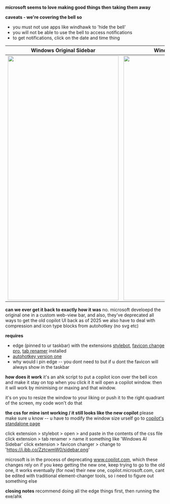 **microsoft seems to love making good things then taking them away**

**caveats - we're covering the bell so**
- you must not use apps like windhawk to 'hide the bell'
- you will not be able to use the bell to access notifications
- to get notifications, click on the date and time thing

| Windows Original Sidebar | Windows AI Sidebar |
|---------------------------|---------------------|
| <img src="https://i.ibb.co/tw7QMnvx/cp-sidebar-m.png" width="350" height="770"> | <img src="https://i.ibb.co/jc93L5h/cp-sidebar-n.png" width="350" height="770"> |

**can we ever get it back to exactly how it was**
no. microsoft develoepd the original one in a custom web-view bar, and also, they've deprecated all ways to get the old copilot UI back as of 2025
we also have to deal with compression and icon type blocks from autohotkey (no svg etc)

**requires**
- edge (pinned to ur taskbar) with the extensions [stylebot](https://chromewebstore.google.com/detail/stylebot/oiaejidbmkiecgbjeifoejpgmdaleoha/), [favicon change pro](https://chromewebstore.google.com/detail/favicon-changer-pro/gmeifkannaohahogkfoljeceabndhpif), [tab renamer](https://chromewebstore.google.com/detail/tab-renamer/mncaahedchkhclokjmfjbennhbeceecl) installed
- [autohotkey version one](https://www.autohotkey.com/)
- why would i pin edge -- you dont need to but if u dont the favicon will always show in the taskbar

**how does it work**
it's an ahk script to put a copilot icon over the bell icon and make it stay on top
when you click it it will open a copilot window. then it will work by minimising or maxing and that window.

it's on you to resize the window to your liking or push it to the right quadrant of the screen, my code won't do that

**the css for mine isnt working / it still looks like the new copilot**
please make sure u know -- u have to modify the window size urself
go to [copilot's standalone page](https://www.copilot.com)

click extension > stylebot > open > and paste in the contents of the css file
click extension > tab renamer > name it something like 'Windows AI Sidebar'
click extension > favicon changer > change to 'https://i.ibb.co/ZztcwmW0/sidebar.png'

microsoft is in the process of deprecating www.copilot.com, which these changes rely on
if you keep getting the new one, keep trying to go to the old one, it works eventually (for now)
their new one, copilot.microsoft.com, cant be edited with traditional element-changer tools, so i need to figure out something else

**closing notes**
recommend doing all the edge things first, then running the exe/ahk
